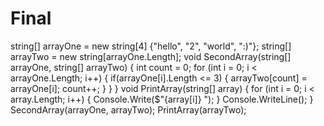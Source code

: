 # Final
string[] arrayOne = new string[4] {"hello", "2", "world", ":)"};
string[] arrayTwo = new string[arrayOne.Length];
void SecondArray(string[] arrayOne, string[] arrayTwo)
{
    int count = 0;
    for (int i = 0; i < arrayOne.Length; i++)
    {
    if(arrayOne[i].Length <= 3)
        {
        arrayTwo[count] = arrayOne[i];
        count++;
        }
    }
}
void PrintArray(string[] array)
{
    for (int i = 0; i < array.Length; i++)
    {
        Console.Write($"{array[i]} ");
    }
    Console.WriteLine();
}
SecondArray(arrayOne, arrayTwo);
PrintArray(arrayTwo);
